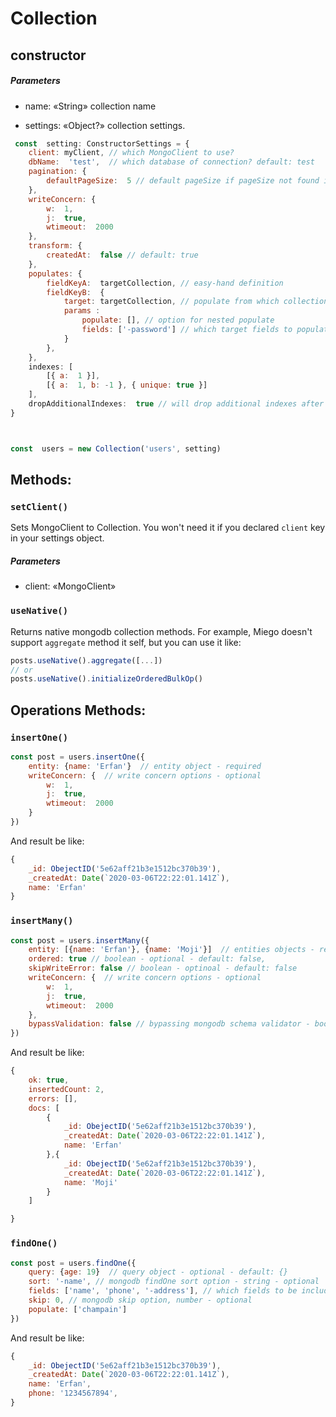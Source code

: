 # Collection

## constructor

##### Parameters

-  name: «String» collection name

-  settings: «Object?» collection settings.

```js
 const  setting: ConstructorSettings = {
	client: myClient, // which MongoClient to use?
	dbName:  'test',  // which database of connection? default: test
	pagination: {
		defaultPageSize:  5 // default pageSize if pageSize not found in query params
	},
	writeConcern: {
		w:  1,
		j:  true,
		wtimeout:  2000
	},
	transform: {
		createdAt:  false // default: true
	},
	populates: {
		fieldKeyA:  targetCollection, // easy-hand definition
		fieldKeyB:  {
			target: targetCollection, // populate from which collection?
			params :
				populate: [], // option for nested populate
				fields: ['-password'] // which target fields to populate
			}
		},
	},
	indexes: [
		[{ a:  1 }],
		[{ a:  1, b: -1 }, { unique: true }]
	],
	dropAdditionalIndexes:  true // will drop additional indexes after connecting
}



const  users = new Collection('users', setting)
```

## Methods:

### `setClient()`

Sets MongoClient to Collection. You won't need it if you declared `client` key in your settings object.

##### Parameters

-  client: «MongoClient»

### `useNative()`

Returns native mongodb collection methods. For example, Miego doesn't support `aggregate` method it self, but you can use it like:

```js
posts.useNative().aggregate([...])
// or
posts.useNative().initializeOrderedBulkOp()
```

## Operations Methods:

### `insertOne()`

```js
const post = users.insertOne({
	entity: {name: 'Erfan'}  // entity object - required
	writeConcern: {  // write concern options - optional
		w:  1,
		j:  true,
		wtimeout:  2000
	}
})
```

And result be like:

```js
{
	_id: ObejectID('5e62aff21b3e1512bc370b39'),
	_createdAt: Date(`2020-03-06T22:22:01.141Z`),
	name: 'Erfan'
}
```

### `insertMany()`

```js
const post = users.insertMany({
	entity: [{name: 'Erfan'}, {name: 'Moji'}]  // entities objects - required,
	ordered: true // boolean - optional - default: false,
	skipWriteError: false // boolean - optinoal - default: false
	writeConcern: {  // write concern options - optional
		w:  1,
		j:  true,
		wtimeout:  2000
	},
	bypassValidation: false // bypassing mongodb schema validator - boolean - optinoal - default: false
})
```

And result be like:

```js
{
	ok: true,
	insertedCount: 2,
	errors: [],
	docs: [
		{
			_id: ObejectID('5e62aff21b3e1512bc370b39'),
			_createdAt: Date(`2020-03-06T22:22:01.141Z`),
			name: 'Erfan'
		},{
			_id: ObejectID('5e62aff21b3e1512bc370b39'),
			_createdAt: Date(`2020-03-06T22:22:01.141Z`),
			name: 'Moji'
		}
	]

}
```

### `findOne()`

```js
const post = users.findOne({
	query: {age: 19}  // query object - optional - default: {}
	sort: '-name', // mongodb findOne sort option - string - optional
	fields: ['name', 'phone', '-address'], // which fields to be included or excluded - optional
	skip: 0, // mongodb skip option, number - optional
	populate: ['champain']
})
```

And result be like:

```js
{
	_id: ObejectID('5e62aff21b3e1512bc370b39'),
	_createdAt: Date(`2020-03-06T22:22:01.141Z`),
	name: 'Erfan',
	phone: '1234567894',
}
```
